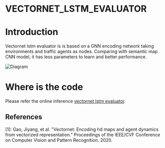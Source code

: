 # VECTORNET_LSTM_EVALUATOR

# Introduction

Vectornet lstm evaluator is is based on a GNN encoding network taking environments and traffic agents as nodes. Comparing with semantic map CNN model, it has less parameters to learn and better performance.

![Diagram](https://github.com/ApolloAuto/apollo/blob/r7.0.0/docs/technical_documents/images/vectornet.svg)

# Where is the code

Please refer the online inference [vectornet lstm evaluator](../../modules/prediction/evaluator/vehicle/vectornet_evaluator.h).

## References

[1]: Gao, Jiyang, et al. "Vectornet: Encoding hd maps and agent dynamics from vectorized representation." Proceedings of the IEEE/CVF Conference on Computer Vision and Pattern Recognition. 2020.
